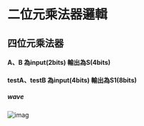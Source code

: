 # 二位元乘法器邏輯
## 四位元乘法器

#### A、B 為input(2bits) 輸出為S(4bits)
#### testA、testB 為input(4bits) 輸出為S1(8bits)

##### wave
![imag]()
